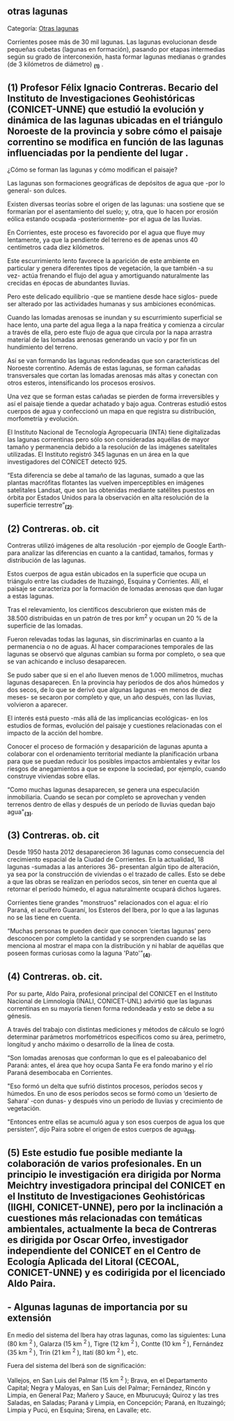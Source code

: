 ## otras lagunas

Categoría: [Otras lagunas](http://descubrircorrientes.com.ar/2012/index.php/1573-geografia/5-hidrologia/agua-en-estado-liquido/aguas-continentales/aguas-continentales-superficiales/lagunas-pantanos-y-salinas/lagunas-y-esteros-de-corrientes/otras-lagunas)

Corrientes posee más de 30 mil lagunas. Las lagunas evolucionan desde pequeñas cubetas (lagunas en formación), pasando por etapas intermedias según su grado de interconexión, hasta formar lagunas medianas o grandes (de 3 kilómetros de diámetro) <sub><strong><span><span>(1)</span></span></strong></sub> .

## **(1)** Profesor Félix Ignacio Contreras. Becario del Instituto de Investigaciones Geohistóricas (CONICET-UNNE) que estudió la evolución y dinámica de las lagunas ubicadas en el triángulo Noroeste de la provincia y sobre cómo el paisaje correntino se modifica en función de las lagunas influenciadas por la pendiente del lugar .

¿Cómo se forman las lagunas y cómo modifican el paisaje?

Las lagunas son formaciones geográficas de depósitos de agua que -por lo general- son dulces.

Existen diversas teorías sobre el origen de las lagunas: una sostiene que se formarían por el asentamiento del suelo; y, otra, que lo hacen por erosión eólica estando ocupada -posteriormente- por el agua de las lluvias.

En Corrientes, este proceso es favorecido por el agua que fluye muy lentamente, ya que la pendiente del terreno es de apenas unos 40 centímetros cada diez kilómetros.

Este escurrimiento lento favorece la aparición de este ambiente en particular y genera diferentes tipos de vegetación, la que también -a su vez- actúa frenando el flujo del agua y amortiguando naturalmente las crecidas en épocas de abundantes lluvias.

Pero este delicado equilibrio -que se mantiene desde hace siglos- puede ser alterado por las actividades humanas y sus ambiciones económicas.

Cuando las lomadas arenosas se inundan y su escurrimiento superficial se hace lento, una parte del agua llega a la napa freática y comienza a circular a través de ella, pero este flujo de agua que circula por la napa arrastra material de las lomadas arenosas generando un vacío y por fin un hundimiento del terreno.

Así se van formando las lagunas redondeadas que son características del Noroeste correntino. Además de estas lagunas, se forman cañadas transversales que cortan las lomadas arenosas más altas y conectan con otros esteros, intensificando los procesos erosivos.

Una vez que se forman estas cañadas se pierden de forma irreversibles y así el paisaje tiende a quedar achatado y bajo agua. Contreras estudió estos cuerpos de agua y confeccionó un mapa en que registra su distribución, morfometría y evolución.

El Instituto Nacional de Tecnología Agropecuaria (INTA) tiene digitalizadas las lagunas correntinas pero sólo son consideradas aquéllas de mayor tamaño y permanencia debido a la resolución de las imágenes satelitales utilizadas. El Instituto registró 345 lagunas en un área en la que investigadores del CONICET detectó 925.

“Esta diferencia se debe al tamaño de las lagunas, sumado a que las plantas macrófitas flotantes las vuelven imperceptibles en imágenes satelitales Landsat, que son las obtenidas mediante satélites puestos en órbita por Estados Unidos para la observación en alta resolución de la superficie terrestre”<sub><strong>(2)</strong></sub>.

## **(2)** Contreras. ob. cit

Contreras utilizó imágenes de alta resolución -por ejemplo de Google Earth- para analizar las diferencias en cuanto a la cantidad, tamaños, formas y distribución de las lagunas.

Estos cuerpos de agua están ubicados en la superficie que ocupa un triángulo entre las ciudades de Ituzaingó, Esquina y Corrientes. Allí, el paisaje se caracteriza por la formación de lomadas arenosas que dan lugar a estas lagunas.

Tras el relevamiento, los científicos descubrieron que existen más de 38.500 distribuidas en un patrón de tres por km<sup>2</sup> y ocupan un 20 % de la superficie de las lomadas.

Fueron relevadas todas las lagunas, sin discriminarlas en cuanto a la permanencia o no de aguas. Al hacer comparaciones temporales de las lagunas se observó que algunas cambian su forma por completo, o sea que se van achicando e incluso desaparecen.

Se pudo saber que si en el año llueven menos de 1.000 milímetros, muchas lagunas desaparecen. En la provincia hay períodos de dos años húmedos y dos secos, de lo que se derivó que algunas lagunas -en menos de diez meses- se secaron por completo y que, un año después, con las lluvias, volvieron a aparecer.

El interés está puesto -más allá de las implicancias ecológicas- en los estudios de formas, evolución del paisaje y cuestiones relacionadas con el impacto de la acción del hombre.

Conocer el proceso de formación y desaparición de lagunas apunta a colaborar con el ordenamiento territorial mediante la planificación urbana para que se puedan reducir los posibles impactos ambientales y evitar los riesgos de anegamientos a que se expone la sociedad, por ejemplo, cuando construye viviendas sobre ellas.

“Como muchas lagunas desaparecen, se genera una especulación inmobiliaria. Cuando se secan por completo se aprovechan y venden terrenos dentro de ellas y después de un período de lluvias quedan bajo agua"<sub><strong>(3)</strong></sub>.

## **(3)** Contreras. ob. cit

Desde 1950 hasta 2012 desaparecieron 36 lagunas como consecuencia del crecimiento espacial de la Ciudad de Corrientes. En la actualidad, 18 lagunas -sumadas a las anteriores 36- presentan algún tipo de alteración, ya sea por la construcción de viviendas o el trazado de calles. Esto se debe a que las obras se realizan en períodos secos, sin tener en cuenta que al retornar el período húmedo, el agua naturalmente ocupará dichos lugares. 

Corrientes tiene grandes "monstruos" relacionados con el agua: el río Paraná, el acuífero Guaraní, los Esteros del Ibera, por lo que a las lagunas no se las tiene en cuenta.

“Muchas personas te pueden decir que conocen ‘ciertas lagunas’ pero desconocen por completo la cantidad y se sorprenden cuando se las menciona al mostrar el mapa con la distribución y ni hablar de aquéllas que poseen formas curiosas como la laguna 'Pato'”<sub><strong>(4)</strong></sub>.

## **(4)** Contreras. ob. cit.

Por su parte, Aldo Paira, profesional principal del CONICET en el Instituto Nacional de Limnología (INALI, CONICET-UNL) advirtió que las lagunas correntinas en su mayoría tienen forma redondeada y esto se debe a su génesis.

A través del trabajo con distintas mediciones y métodos de cálculo se logró determinar parámetros morfométricos específicos como su área, perímetro, longitud y ancho máximo o desarrollo de la línea de costa.

“Son lomadas arenosas que conforman lo que es el paleoabanico del Paraná: antes, el área que hoy ocupa Santa Fe era fondo marino y el río Paraná desembocaba en Corrientes.

"Eso formó un delta que sufrió distintos procesos, períodos secos y húmedos. En uno de esos períodos secos se formó como un ‘desierto de Sahara’ -con dunas- y después vino un período de lluvias y crecimiento de vegetación.

"Entonces entre ellas se acumuló agua y son esos cuerpos de agua los que persisten”, dijo Paira sobre el origen de estos cuerpos de agua<sub><strong>(5)</strong></sub>.

## **(5)** Este estudio fue posible mediante la colaboración de varios profesionales. En un principio le investigación era dirigida por Norma Meichtry investigadora principal del CONICET en el Instituto de Investigaciones Geohistóricas (IIGHI, CONICET-UNNE), pero por la inclinación a cuestiones más relacionadas con temáticas ambientales, actualmente la beca de Contreras es dirigida por Oscar Orfeo, investigador independiente del CONICET en el Centro de Ecología Aplicada del Litoral (CECOAL, CONICET-UNNE) y es codirigida por el licenciado Aldo Paira.

## **\- Algunas lagunas de importancia por su extensión**

En medio del sistema del lbera hay otras lagunas, como las siguientes: Luna (80 km <sup><span><span>2 </span></span></sup> ), Galarza (15 km <sup><span><span>2 </span></span></sup> ), Tigre (12 km <sup><span><span>2 </span></span></sup> ), Contte (10 km <sup><span><span>2 </span></span></sup> ), Fernández (35 km <sup><span><span>2 </span></span></sup> ), Trin (21 km <sup><span><span>2 </span></span></sup> ), Itatí (80 km <sup><span><span>2 </span></span></sup> ), etc.

Fuera del sistema del Iberá son de significación:

Vallejos, en San Luis del Palmar (15 km <sup><span><span>2 </span></span></sup> ); Brava, en el Departamento Capital; Negra y Maloyas, en San Luis del Palmar; Fernández, Rincón y Limpia, en General Paz; Mañero y Sauce, en Mburucuyá; Quiroz y las tres Saladas, en Saladas; Paraná y Limpia, en Concepción; Paraná, en Ituzaingó; Limpia y Pucú, en Esquina; Sirena, en Lavalle; etc.
